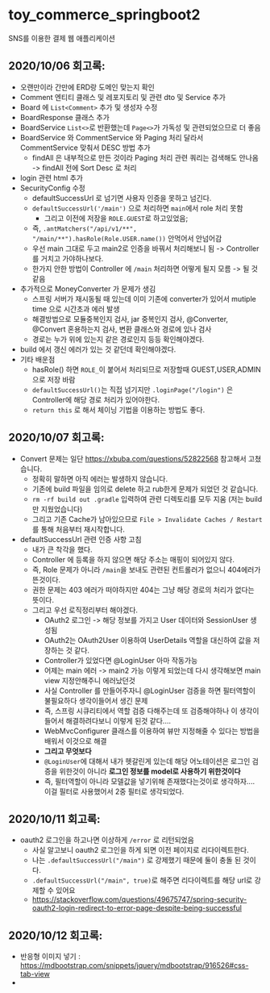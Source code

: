 # toy_commerce_springboot2
SNS를 이용한 결제 웹 애플리케이션

## 2020/10/06 회고록:
* 오랜만이라 간만에 ERD랑 도메인 맞는지 확인
* Comment 엔티티 클래스 및 레포지토리 및 관련 dto 및 Service 추가
* Board 에 `List<Comment>` 추가 및 생성자 수정   
* BoardResponse 클래스 추가
* BoardService `List<>`로 반환했는데 `Page<>`가 가독성 및 관련되었으므로 더 좋음
* BoardService 와 CommentService 와 Paging 처리 달라서 CommentService 맞춰서 DESC 방법 추가   
   * findAll 은 내부적으로 만든 것이라 Paging 처리 관련 쿼리는 검색해도 안나옴 -> findAll 전에 Sort Desc 로 처리   
* login 관련 html 추가
* SecurityConfig 수정
   * defaultSuccessUrl 로 넘기면 사용자 인증을 못하고 넘긴다.   
   * `defaultSuccessUrl('/main')` 으로 처리하면 `main`에서 role 처리 못함  
      * 그리고 이전에 저장을 `ROLE.GUEST`로 하고있었음; 
   * 즉, `.antMatchers("/api/v1/**", "/main/**").hasRole(Role.USER.name())` 안먹어서 안넘어감 
   * 우선 main 그대로 두고 main2로 인증을 바꿔서 처리해보니 됨 -> Controller를 거치고 가야하나보다.    
   * 한가지 안한 방법이 Controller 에 `/main` 처리하면 어떻게 될지 모름 -> 될 것 같음
* 추가적으로 MoneyConverter 가 문제가 생김
   * 스프링 서버가 재시동될 때 있는데 이미 기존에 converter가 있어서 mutiple time 으로 시간초과 에러 발생
   * 해결방법으로 모듈중복인지 검사, jar 중복인지 검사, @Converter, @Convert 혼용하는지 검사, 변환 클래스와 경로에 있나 검사   
   * 경로는 누가 위에 있는지 같은 경로인지 등등 확인해야겠다.  
* build 에서 갱신 에러가 있는 것 같던데 확인해야겠다.       
* 기타 배운점 
   * hasRole() 하면 `ROLE_`이 붙어서 처리되므로 저장할때 GUEST,USER,ADMIN 으로 저장 바람   
   * `defaultSuccessUrl()`는 직접 넘기지만 `.loginPage("/login")` 은 Controller에 해당 경로 처리가 있어야한다.   
   * `return this` 로 해서 체이닝 기법을 이용하는 방법도 좋다.   

## 2020/10/07 회고록:
* Convert 문제는 일단 https://xbuba.com/questions/52822568 참고해서 고쳤습니다.
   * 정확히 말하면 아직 에러는 발생하지 않습니다.    
   * 기존에 build 파일을 임의로 delete 하고 rub한게 문제가 되었던 것 같습니다. 
   * `rm -rf build out .gradle` 입력하여 관련 디렉토리를 모두 지움 (저는 build만 지웠었습니다)   
   * 그리고 기존 Cache가 남아있으므로 `File > Invalidate Caches / Restart`를 통해 처음부터 재시작합니다.
* defaultSuccessUrl 관련 인증 사항 고침
   * 내가 큰 착각을 했다.   
   * Controller 에 등록을 하지 않으면 해당 주소는 매핑이 되어있지 않다.  
   * 즉, Role 문제가 아니라 `/main`을 보내도 관련된 컨트롤러가 없으니 404에러가 뜬것이다.
   * 권한 문제는 403 에러가 떠야하지만 404는 그냥 해당 경로의 처리가 없다는 뜻이다.
   * 그리고 우선 로직정리부터 해야겠다.
      * OAuth2 로그인 -> 해당 정보를 가지고 User 데이터와 SessionUser 생성됨    
      * OAuth2는 OAuth2User 이용하여 UserDetails 역할을 대신하여 값을 저장하는 것 같다.       
      * Controller가 있었다면 @LoginUser 아마 작동가능
      * 어제는 main 에러 -> main2 가능 이렇게 되었는데 다시 생각해보면 main view 지정안해주니 에러났던것
      * 사실 Controller 를 만들어주자니 @LoginUser 검증을 하면 필터역할이 불필요하다 생각이들어서 생긴 문제 
      * 즉, 스프링 시큐리티에서 역할 검증 다해주는데 또 검증해야하나 이 생각이들어서 해결하려다보니 이렇게 된것 같다....
      * WebMvcConfigurer 클래스를 이용하여 뷰만 지정해줄 수 있다는 방법을 배워서 이것으로 해결
      * **그리고 무엇보다**
      * `@LoginUser`에 대해서 내가 헷갈린게 있는데 해당 어노테이션은 로그인 검증을 위한것이 아니라 **로그인 정보를 model로 사용하기 위한것이다**   
      * 즉, 필터역할이 아니라 모델값을 넣기위해 존재했다는것이로 생각하자.... 이걸 필터로 사용했어서 2중 필터로 생각되었다.    

## 2020/10/11 회고록: 
* oauth2 로그인을 하고나면 이상하게 `/error` 로 리턴되었음
  * 사실 알고보니 oauth2 로그인을 하게 되면 이전 페이지로 리다이렉트한다.
  * 나는 `.defaultSuccessUrl("/main")` 로 강제했기 때문에 둘이 충돌 된 것이다.  
  * `.defaultSuccessUrl("/main", true)`로 해주면 리다이렉트를 해당 url로 강제할 수 있어요    
  * https://stackoverflow.com/questions/49675747/spring-security-oauth2-login-redirect-to-error-page-despite-being-successful    

## 2020/10/12 회고록:
* 반응형 이미지 넣기 : https://mdbootstrap.com/snippets/jquery/mdbootstrap/916526#css-tab-view
* 